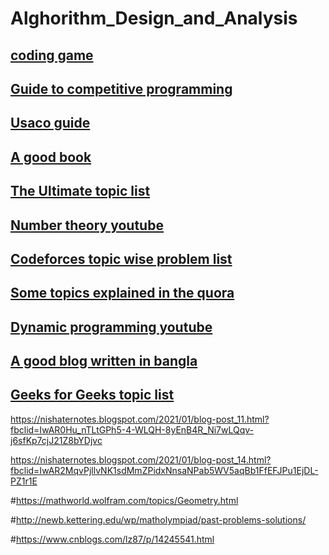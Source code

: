 # Alghorithm_Design_and_Analysis

## [coding game](https://www.codingame.com/training/easy/the-descent)

## [Guide to competitive programming](https://drive.google.com/file/d/1J2x8pIYQ3MXANgvzOgBciWd3d79j_Exa/view)
 
## [Usaco guide](https://usaco.guide/adv/xor-basis?lang=cpp)
 
## [A good book](https://cses.fi/book/book.pdf)

## [The Ultimate topic list](https://codeforces.com/blog/entry/95106?fbclid=IwAR0iEq6rKaqGtjr-sJORmNOTRe24p66Mv1N-W2vXPI1hlTiyRhfdUHZp0LY)

## [Number theory youtube](https://youtu.be/19SW3P_PRHQ)
 
## [Codeforces topic wise problem list](https://codeforces.com/blog/entry/55274)  

## [Some topics explained in the quora](https://techparoksha.quora.com/)

## [Dynamic programming youtube](https://www.youtube.com/watch?v=oBt53YbR9Kk)

## [A good blog written in bangla](https://www.tushers.com/)  

## [Geeks for Geeks topic list](https://www.geeksforgeeks.org/competitive-programming-a-complete-guide/?fbclid=IwAR3HfV0yndm5ILjTfzjkWr3o1D12yJLbPEjLlgZa5-XAiKaQ9lPtCnTLxc8)

https://nishaternotes.blogspot.com/2021/01/blog-post_11.html?fbclid=IwAR0Hu_nTLtGPh5-4-WLQH-8yEnB4R_Ni7wLQqv-j6sfKp7cjJ21Z8bYDjvc

https://nishaternotes.blogspot.com/2021/01/blog-post_14.html?fbclid=IwAR2MqvPjllvNK1sdMmZPidxNnsaNPab5WV5aqBb1FfEFJPu1EjDL-PZ1r1E

#https://mathworld.wolfram.com/topics/Geometry.html

#http://newb.kettering.edu/wp/matholympiad/past-problems-solutions/

#https://www.cnblogs.com/lz87/p/14245541.html
